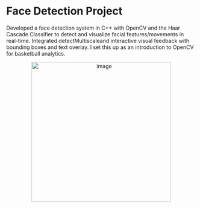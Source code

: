 # Face Detection Project

Developed a face detection system in C++ with OpenCV and the Haar Cascade Classifier to detect and visualize facial features/movements in real-time. Integrated detectMultiscaleand interactive visual feedback with bounding boxes and text overlay. I set this up as an introduction to OpenCV for basketball analytics.

<div align="center">
  <img src="https://github.com/user-attachments/assets/c7d8019c-835a-44c1-9f64-8f86c67d500b" alt="image" width="370">
</div>


